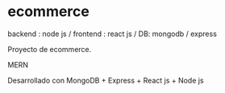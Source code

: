 # ecommerce
backend : node js  / frontend : react js /  DB: mongodb / express



Proyecto de ecommerce.   

MERN 

Desarrollado con MongoDB + Express + React js + Node js
